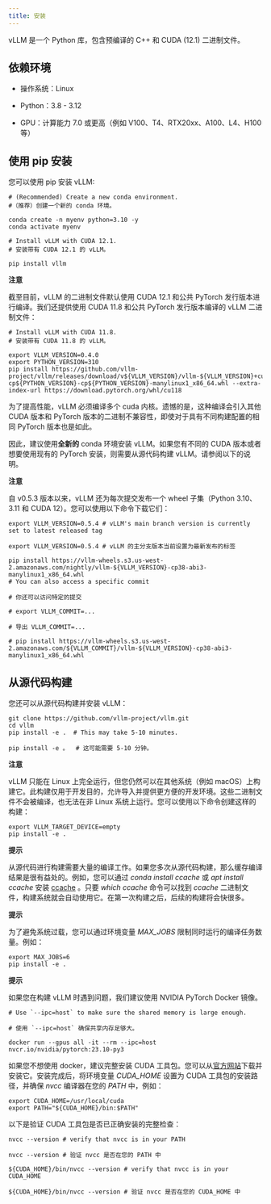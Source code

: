 ```yaml
---
title: 安装
---
```



vLLM 是一个 Python 库，包含预编译的 C++ 和 CUDA (12.1) 二进制文件。


## 依赖环境

* 操作系统：Linux

* Python：3.8 - 3.12

* GPU：计算能力 7.0 或更高（例如 V100、T4、RTX20xx、A100、L4、H100 等）


## 使用 pip 安装

您可以使用 pip 安装 vLLM:

```plain
# (Recommended) Create a new conda environment.
#（推荐）创建一个新的 conda 环境。

conda create -n myenv python=3.10 -y
conda activate myenv

# Install vLLM with CUDA 12.1.
# 安装带有 CUDA 12.1 的 vLLM。

pip install vllm
```


**注意**


截至目前，vLLM 的二进制文件默认使用 CUDA 12.1 和公共 PyTorch 发行版本进行编译。我们还提供使用 CUDA 11.8 和公共 PyTorch 发行版本编译的 vLLM 二进制文件：

```plain
# Install vLLM with CUDA 11.8.
# 安装带有 CUDA 11.8 的 vLLM。

export VLLM_VERSION=0.4.0
export PYTHON_VERSION=310
pip install https://github.com/vllm-project/vllm/releases/download/v${VLLM_VERSION}/vllm-${VLLM_VERSION}+cu118-cp${PYTHON_VERSION}-cp${PYTHON_VERSION}-manylinux1_x86_64.whl --extra-index-url https://download.pytorch.org/whl/cu118
```


为了提高性能，vLLM 必须编译多个 cuda 内核。遗憾的是，这种编译会引入其他 CUDA 版本和 PyTorch 版本的二进制不兼容性，即使对于具有不同构建配置的相同 PyTorch 版本也是如此。


因此，建议使用**全新的** conda 环境安装 vLLM。如果您有不同的 CUDA 版本或者想要使用现有的 PyTorch 安装，则需要从源代码构建 vLLM。请参阅以下的说明。


**注意**


自 v0.5.3 版本以来，vLLM 还为每次提交发布一个 wheel 子集（Python 3.10、3.11 和 CUDA 12）。您可以使用以下命令下载它们：

```plain
export VLLM_VERSION=0.5.4 # vLLM's main branch version is currently set to latest released tag

export VLLM_VERSION=0.5.4 # vLLM 的主分支版本当前设置为最新发布的标签

pip install https://vllm-wheels.s3.us-west-2.amazonaws.com/nightly/vllm-${VLLM_VERSION}-cp38-abi3-manylinux1_x86_64.whl
# You can also access a specific commit

# 你还可以访问特定的提交

# export VLLM_COMMIT=...

# 导出 VLLM_COMMIT=...

# pip install https://vllm-wheels.s3.us-west-2.amazonaws.com/${VLLM_COMMIT}/vllm-${VLLM_VERSION}-cp38-abi3-manylinux1_x86_64.whl
```


## 从源代码构建

您还可以从源代码构建并安装 vLLM：

```plain
git clone https://github.com/vllm-project/vllm.git
cd vllm
pip install -e .  # This may take 5-10 minutes.

pip install -e 。  # 这可能需要 5-10 分钟。
```


**注意**


vLLM 只能在 Linux 上完全运行，但您仍然可以在其他系统（例如 macOS）上构建它。此构建仅用于开发目的，允许导入并提供更方便的开发环境。这些二进制文件不会被编译，也无法在非 Linux 系统上运行。您可以使用以下命令创建这样的构建：

```plain
export VLLM_TARGET_DEVICE=empty
pip install -e .
```


**提示**


从源代码进行构建需要大量的编译工作。如果您多次从源代码构建，那么缓存编译结果是很有益处的。例如，您可以通过 *conda install ccache* 或 *apt install ccache* 安装 [ccache](https://github.com/ccache/ccache) 。只要 *which ccache* 命令可以找到 *ccache* 二进制文件，构建系统就会自动使用它。在第一次构建之后，后续的构建将会快很多。


**提示**


为了避免系统过载，您可以通过环境变量 *MAX_JOBS* 限制同时运行的编译任务数量。例如：

```plain
export MAX_JOBS=6
pip install -e .
```


**提示**


如果您在构建 vLLM 时遇到问题，我们建议使用 NVIDIA PyTorch Docker 镜像。

```plain
# Use `--ipc=host` to make sure the shared memory is large enough.

# 使用 `--ipc=host` 确保共享内存足够大。

docker run --gpus all -it --rm --ipc=host nvcr.io/nvidia/pytorch:23.10-py3
```


如果您不想使用 docker，建议完整安装 CUDA 工具包。您可以从[官方网站](https://developer.nvidia.com/cuda-toolkit-archive)下载并安装它。安装完成后，将环境变量 *CUDA_HOME* 设置为 CUDA 工具包的安装路径，并确保 *nvcc* 编译器在您的 *PATH* 中，例如：

```plain
export CUDA_HOME=/usr/local/cuda
export PATH="${CUDA_HOME}/bin:$PATH"
```


以下是验证 CUDA 工具包是否已正确安装的完整检查：

```plain
nvcc --version # verify that nvcc is in your PATH

nvcc --version # 验证 nvcc 是否在您的 PATH 中

${CUDA_HOME}/bin/nvcc --version # verify that nvcc is in your CUDA_HOME

${CUDA_HOME}/bin/nvcc --version # 验证 nvcc 是否在您的 CUDA_HOME 中
```
